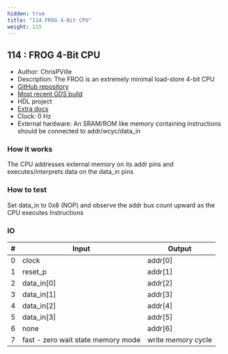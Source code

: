 ```yaml
---
hidden: true
title: "114 FROG 4-Bit CPU"
weight: 115
---
```


## 114 : FROG 4-Bit CPU

* Author: ChrisPVille
* Description: The FROG is an extremely minimal load-store 4-bit CPU
* [GitHub repository](https://github.com/ChrisPVille/tt02-FROG4bitCPU)
* [Most recent GDS build](https://github.com/ChrisPVille/tt02-FROG4bitCPU/actions/runs/3597417786)
* HDL project
* [Extra docs](README.md)
* Clock: 0 Hz
* External hardware: An SRAM/ROM like memory containing instructions should be connected to addr/wcyc/data_in



### How it works

The CPU addresses external memory on its addr pins and executes/interprets data on the data_in pins

### How to test

Set data_in to 0x8 (NOP) and observe the addr bus count upward as the CPU executes Instructions

### IO

| # | Input        | Output       |
|---|--------------|--------------|
| 0 | clock  | addr[0] |
| 1 | reset_p  | addr[1] |
| 2 | data_in[0]  | addr[2] |
| 3 | data_in[1]  | addr[3] |
| 4 | data_in[2]  | addr[4] |
| 5 | data_in[3]  | addr[5] |
| 6 | none  | addr[6] |
| 7 | fast - zero wait state memory mode  | write memory cycle |
